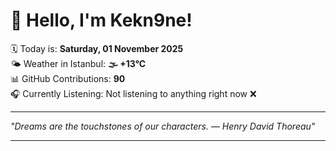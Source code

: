 # 👋 Hello, I'm Kekn9ne!

🗓️ Today is: **Saturday, 01 November 2025**  
🌤️ Weather in Istanbul: **🌫  +13°C**  
📊 GitHub Contributions: **90**  
🎧 Currently Listening: Not listening to anything right now ❌

---

_"Dreams are the touchstones of our characters. — *Henry David Thoreau*"_

---
